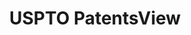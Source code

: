 ---
bigquery: https://console.cloud.google.com/bigquery?p=patents-public-data&d=patentsview&page=dataset
citation: Attribution should be given to PatentsView for use, distribution, or derivative
  works.
code: https://github.com/CSSIP-AIR/PatentsView-Code-Snippets/
contributors: USPTO
cost: None
description: 'PatentsView includes US patent data including raw data (summaries, applications,
  pregrant applications), disambugations of inventors and assignees, and inventor
  gender estimates.  Also foreign priority data, # of figures and sheets, and government
  interest statements.'
documentation: https://patentsview.org/query/builder-faqs
last_edit: Mon, 04 Apr 2022 19:02:57 GMT
location: https://patentsview.org/
maintained_by: USPTO
record_creation_timestamp: 12/2/2020 17:20:46
schema_fields: '[''withdrawn'', ''sequence'', ''disamb_assignee_id_20200929'', ''group'',
  ''state_fips'', ''lapse_of_patent'', ''status'', ''doctype'', ''publication_number'',
  ''num_figures'', ''doc_type'', ''name_first'', ''term_extension'', ''mainclass_id'',
  ''disamb_assignee_id_20200331'', ''applicant_type'', ''action_date'', ''category_id'',
  ''lname'', ''disamb_inventor_id_20191231'', ''attribution_status'', ''title'', ''disamb_inventor_id_20191008'',
  ''category'', ''location_id'', ''group_id'', ''disamb_assignee_id_20181127'', ''sector_title'',
  ''type'', ''disamb_inventor_id_20170808'', ''male_flag'', ''classification_data_source'',
  ''date'', ''_371_date'', ''variety'', ''classification_status'', ''level_three'',
  ''field_title'', ''disclaimer_date'', ''num_claims'', ''county'', ''latlong'', ''length'',
  ''disamb_inventor_id_20181127'', ''series_code'', ''contract_award_number'', ''disamb_inventor_id_20171003'',
  ''subgroup_id'', ''organization'', ''number'', ''state'', ''name_last'', ''disamb_assignee_id_20191008'',
  ''inventor_id'', ''deceased'', ''rawassignee_id'', ''_102_date'', ''application_id'',
  ''role'', ''latin_name'', ''country_transformed'', ''disamb_inventor_id_20180528'',
  ''disamb_inventor_id_20201229'', ''f371_date'', ''subclass'', ''assignee_id'', ''field_id'',
  ''latitude'', ''ipc_class'', ''rule_47'', ''organization_id'', ''fname'', ''subgroup'',
  ''filename'', ''disamb_inventor_id_20171226'', ''disamb_inventor_id_20170307'',
  ''longitude'', ''disamb_inventor_id_20190312'', ''kind'', ''dependent'', ''section'',
  ''disamb_assignee_id_20200630'', ''disamb_inventor_id_20200929'', ''name'', ''f102_date'',
  ''term_grant'', ''disamb_inventor_id_20200331'', ''disamb_assignee_id_20191231'',
  ''designation'', ''disamb_inventor_id_20200630'', ''classification_level'', ''rawlocation_id'',
  ''level_one'', ''male'', ''main_group'', ''exemplary'', ''id'', ''rel_id'', ''level_two'',
  ''subcategory_id'', ''rawinventor_id'', ''relkind'', ''lawyer_id'', ''section_id'',
  ''county_fips'', ''city'', ''num'', ''num_sheets'', ''patent_id'', ''symbol_position'',
  ''gi_statement'', ''ipc_version_indicator'', ''citation_id'', ''term_disclaimer'',
  ''reldocno'', ''classification_value'', ''disamb_assignee_id_20190820'', ''abstract'',
  ''country'', ''uuid'', ''text'', ''subclass_id'', ''subsection_id'', ''disamb_assignee_id_20190312'',
  ''disamb_inventor_id_20190820'']'
shortname: patentsview
tags:
- disambiguation
- United States
- gender
terms_of_use: Creative Commons Attribution 4.0 International License.
timeframe: 1963-1999
title: USPTO PatentsView
uuid: cf1780b1-e265-4e49-8d1d-83b9cfe0fd9a
---